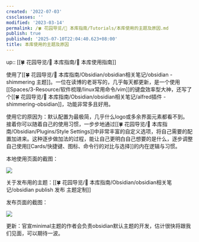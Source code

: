 ```yaml
---
created: '2022-07-03'
cssclasses: ''
modified: '2023-03-14'
permalink: /🍀 花园导览/🧰 本库指南/Tutorials/本库使用的主题及原因.md
publish: true
published: '2025-07-10T22:04:40.623+08:00'
title: 本库使用的主题及原因
---
```

up:: [[🍀 花园导览/🧰 本库指南/🧰 本库使用指南]]

使用了[[🍀 花园导览/🧰 本库指南/Obsidian/obsidian相关笔记/obsidian - shimmering 主题]]。一位在读博的老哥写的，几乎每天都更新，是一个使用[[Spaces/3-Resource/软件梳理/linux常用命令/vim]]的键盘效率型大神，还写了个[[🍀 花园导览/🧰 本库指南/Obsidian/obsidian相关笔记/alfred插件 - shimmering-obsidian]]，功能非常多且好用。

使用它的原因为：默认配置为最极简，几乎什么logo或多余界面元素都看不到。接着你可以随着自己的使用习惯，一步步地通过[[🍀 花园导览/🧰 本库指南/Obsidian/Plugins/Style Settings]]中非常丰富的自定义选项，将自己需要的配置加进来。这种逐步做加法的过程，能让自己更明白自己想要的是什么，逐步调整自己使用[[Cards/快捷键、图标、命令行的对比与选择]]的内在逻辑与习惯。

本地使用页面的截图：

![](https://img2.oldwinter.top/本库使用的主题及原因_image_1.png)

关于发布用的主题：[[🍀 花园导览/🧰 本库指南/Obsidian/obsidian相关笔记/obsidian publish 发布 主题定制]]

发布页面的截图：

![](https://img2.oldwinter.top/本库使用的主题及原因_image_2.png)

更新：官宣minimal主题的作者会负责obsidian默认主题的开发，估计很快将跟我们见面，可以期待一波。